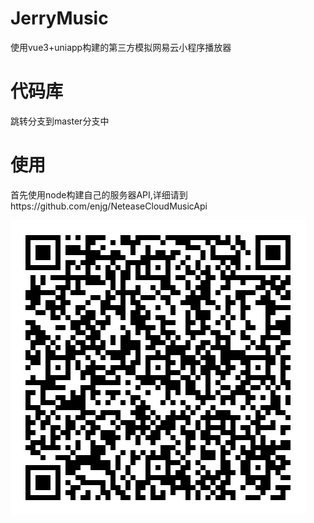 # JerryMusic
使用vue3+uniapp构建的第三方模拟网易云小程序播放器

# 代码库
跳转分支到master分支中

# 使用
首先使用node构建自己的服务器API,详细请到https://github.com/enjg/NeteaseCloudMusicApi

![img](https://github.com/enjg/JerryMusic/blob/master/img/QR_Code.jpg)

